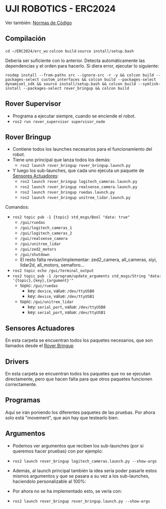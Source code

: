# UJI ROBOTICS - ERC2024

Ver también: [Normas de Código](./documentación/normas_código.md)

## Compilación

`cd ~/ERC2024/erc_ws`
`colcon build`
`source install/setup.bash`

Debería ser suficiente con lo anterior.
Detecta automáticamente las dependencias y el orden para hacerlo.
Si diera error, ejecutar lo siguiente:

`rosdep install --from-paths src --ignore-src -r -y && colcon build --packages-select custom_interfaces && colcon build --packages-select dynamixel_sdk && source install/setup.bash && colcon build --symlink-install --packages-select rover_bringup && colcon build`

## Rover Supervisor

- Programa a ejecutar siempre, cuando se enciende el robot.
- `ros2 run rover_supervisor supervisor_node`

## Rover Bringup

- Contiene todos los launches necesarios para el funcionamiento del robot. 
- Tiene uno principal que lanza todos los demás:
    - `ros2 launch rover_bringup rover_bringup.launch.py`
- Y luego los sub-launches, que cada uno ejecuta un paquete de [Sensores Actuadores](#sensores-actuadores):
  - `ros2 launch rover_bringup logitech_cameras.launch.py`
  - `ros2 launch rover_bringup realsense_camera.launch.py`
  - `ros2 launch rover_bringup ruedas.launch.py`
  - `ros2 launch rover_bringup unitree_lidar.launch.py`

Comandos:

- `ros2 topic pub -1 {topic} std_msgs/Bool "data: true"`
    - `/gui/ruedas`
    - `/gui/logitech_cameras_1`
    - `/gui/logitech_cameras_2`
    - `/gui/realsense_camera`
    - `/gui/unitree_lidar`
    - `/gui/zed2_motors`
    - `/gui/shutdown`
    - El resto falta revisar/implementar: zed2_camera, all_cameras, siyi, lidar2d, all_motors, semaforo...
- `ros2 topic echo /gui/terminal_output`
- `ros2 topic pub -1 /program/update_arguments std_msgs/String "data: '{topic},{key},{argument}'"`
    - topic: `/gui/ruedas`
        - key: `device`, value: `/dev/ttyUSB0`
        - key: `device`, value: `/dev/ttyUSB1`
    - topic: `/gui/unitree_lidar`
        - key: `serial_port`, value: `/dev/ttyUSB0`
        - key: `serial_port`, value: `/dev/ttyUSB1`

## Sensores Actuadores

En esta carpeta se encuentran todos los paquetes necesarios, que son llamados desde el [Rover Bringup](#rover-bringup)

## Drivers

En esta carpeta se encuentran todos los paquetes que no se ejecutan directamente, pero que hacen falta para que otros paquetes funcionen correctamente.

## Programas

Aquí se irán poniendo los diferentes paquetes de las pruebas.
Por ahora solo está "movement", que aún hay que testearlo bien.

## Argumentos

- Podemos ver argumentos que reciben los sub-launches (por si queremos hacer pruebas) con por ejemplo:
- `ros2 launch rover_bringup logitech_cameras.launch.py --show-args`

- Además, al launch principal también la idea sería poder pasarle estos mismos argumentos y que se pasara a su vez a los sub-launches, haciendolo personalizable al 100%:
- Por ahora no se ha implementado esto, se vería con:
- `ros2 launch rover_bringup rover_bringup.launch.py --show-args`